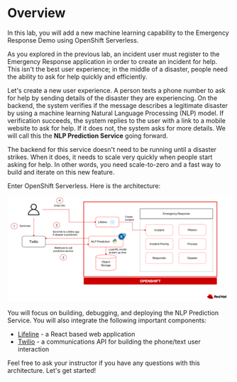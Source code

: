 # Overview

In this lab, you will add a new machine learning capability to the Emergency Response Demo using OpenShift Serverless.

As you explored in the previous lab, an incident user must register to the Emergency Response application in order to create an incident for help.  This isn't the best user experience; in the middle of a disaster, people need the ability to ask for help quickly and efficiently.

Let's create a new user experience.  A person texts a phone number to ask for help by sending details of the disaster they are experiencing.  On the backend, the system verifies if the message describes a legitimate disaster by using a machine learning Natural Language Processing (NLP) model.  If verification succeeds, the system replies to the user with a link to a mobile website to ask for help.  If it does not, the system asks for more details.  We will call this the **NLP Prediction Service** going forward.

The backend for this service doesn't need to be running until a disaster strikes.  When it does, it needs to scale very quickly when people start asking for help.  In other words, you need scale-to-zero and a fast way to build and iterate on this new feature.

Enter OpenShift Serverless.  Here is the architecture:

![Architecture](images/ml_architecture_flow.png)

You will focus on building, debugging, and deploying the NLP Prediction Service.  You will also integrate the following important components:

* [Lifeline](https://github.com/RedHatGov/serverless-workshop-code/tree/main/lifeline) - a React based web application
* [Twilio](https://www.twilio.com/) - a communications API for building the phone/text user interaction

Feel free to ask your instructor if you have any questions with this architecture.  Let's get started!